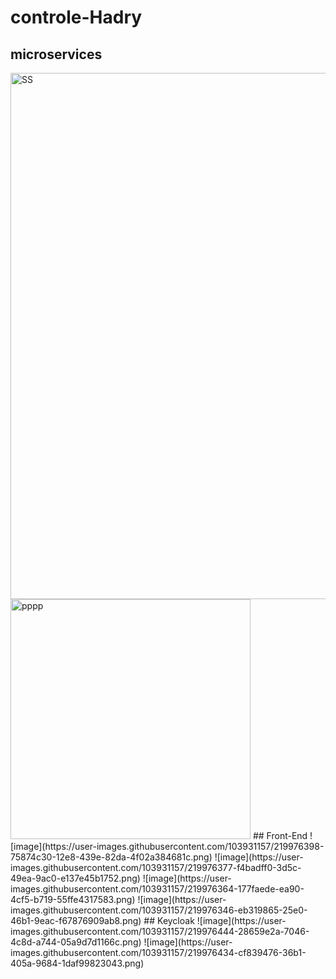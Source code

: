 # controle-Hadry
## microservices

<img width="842" alt="SS" src="https://user-images.githubusercontent.com/103931157/219976246-50e466ca-587d-46fe-a16c-df3baaac9b8c.PNG">
<img width="384" alt="pppp" src="https://user-images.githubusercontent.com/103931157/219976267-44b8004e-d659-4ea0-bdba-ebc55ea849b0.PNG">
## Front-End
![image](https://user-images.githubusercontent.com/103931157/219976398-75874c30-12e8-439e-82da-4f02a384681c.png)
![image](https://user-images.githubusercontent.com/103931157/219976377-f4badff0-3d5c-49ea-9ac0-e137e45b1752.png)
![image](https://user-images.githubusercontent.com/103931157/219976364-177faede-ea90-4cf5-b719-55ffe4317583.png)
![image](https://user-images.githubusercontent.com/103931157/219976346-eb319865-25e0-46b1-9eac-f67876909ab8.png)
## Keycloak
![image](https://user-images.githubusercontent.com/103931157/219976444-28659e2a-7046-4c8d-a744-05a9d7d1166c.png)
![image](https://user-images.githubusercontent.com/103931157/219976434-cf839476-36b1-405a-9684-1daf99823043.png)
